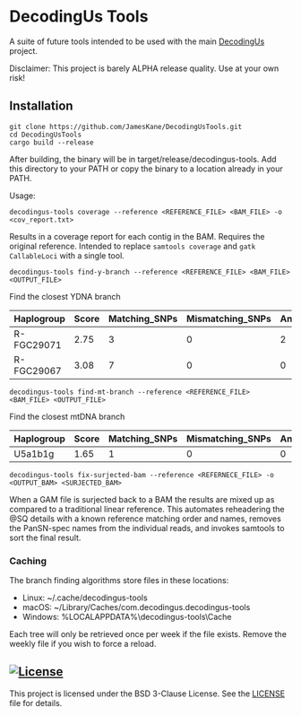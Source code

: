 # DecodingUs Tools

A suite of future tools intended to be used with the main [DecodingUs](https://github.com/JamesKane/decodingus) project.

Disclaimer: This project is barely ALPHA release quality.  Use at your own risk!

## Installation
```shell
git clone https://github.com/JamesKane/DecodingUsTools.git
cd DecodingUsTools
cargo build --release
```

After building, the binary will be in target/release/decodingus-tools.  Add this directory to your PATH or 
copy the binary to a location already in your PATH.

Usage: 
```shell
decodingus-tools coverage --reference <REFERENCE_FILE> <BAM_FILE> -o <cov_report.txt>
```

Results in a coverage report for each contig in the BAM.  Requires the original reference.
Intended to replace ```samtools coverage``` and ```gatk CallableLoci``` with a single tool.

```shell
decodingus-tools find-y-branch --reference <REFERENCE_FILE> <BAM_FILE> <OUTPUT_FILE>
```

Find the closest YDNA branch

|Haplogroup|Score|Matching_SNPs|Mismatching_SNPs|Ancestral_Matches|No_Calls|Total_SNPs|Cumulative_SNPs|Depth|
|----------|------|-------------|----------------|-----------------|--------|----------|---------------|-----|
|R-FGC29071|2.75|3|0|2|1|9|1917|53|
|R-FGC29067|3.08|7|0|0|2|4|1911|52|

```shell
decodingus-tools find-mt-branch --reference <REFERENCE_FILE> <BAM_FILE> <OUTPUT_FILE>
```

Find the closest mtDNA branch

|Haplogroup| Score |Matching_SNPs|Mismatching_SNPs|Ancestral_Matches|No_Calls|Total_SNPs|Cumulative_SNPs|Depth|
|----------|-------|-------------|----------------|-----------------|--------|----------|---------------|-----|
|U5a1b1g|1.65|1|0|0|0|1|55|15|

```shell
decodingus-tools fix-surjected-bam --reference <REFERNECE_FILE> -o <OUTPUT_BAM> <SURJECTED_BAM>
```

When a GAM file is surjected back to a BAM the results are mixed up as compared to a traditional linear 
reference.  This automates reheadering the @SQ details with a known reference matching order and names,
removes the PanSN-spec names from the individual reads, and invokes samtools to sort the final result.

### Caching
The branch finding algorithms store files in these locations:
* Linux: ~/.cache/decodingus-tools
* macOS: ~/Library/Caches/com.decodingus.decodingus-tools
* Windows: %LOCALAPPDATA%\decodingus-tools\Cache

Each tree will only be retrieved once per week if the file exists.  Remove the weekly file if you wish to force a reload.

## [![License](https://img.shields.io/badge/License-BSD_3--Clause-blue.svg)](https://opensource.org/licenses/BSD-3-Clause)

This project is licensed under the BSD 3-Clause License. See the [LICENSE](LICENSE) file for details.

